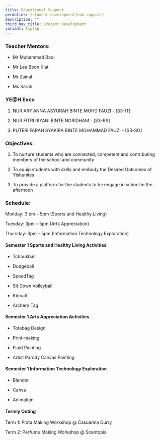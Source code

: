 ```yaml
---
title: Educational Support
permalink: /student-development/edu-support/
description: ""
third_nav_title: Student Development
variant: tiptap
---
```

<h3>Teacher Mentors:</h3>
<ul data-tight="true" class="tight">
<li>
<p>Mr Muhammad Baqi</p>
</li>
<li>
<p>Mr Lee Boon Kiat</p>
</li>
<li>
<p>Mr Zainal</p>
</li>
<li>
<p>Ms Sarah</p>
</li>
</ul>
<h3>YE@H Exco</h3>
<ol data-tight="true" class="tight">
<li>
<p>NUR ARY'ANNA ASYURAH BINTE MOHD FAUZI - [S3-IT]</p>
</li>
<li>
<p>NUR FITRI RIYANI BINTE NORIDHAM - [S3-RS]</p>
</li>
<li>
<p>PUTERI FARAH SYAKIRA BINTE MOHAMMAD FAUZI - [S3-SO]</p>
</li>
</ol>
<h3>Objectives:</h3>
<ol data-tight="true" class="tight">
<li>
<p>To nurture students who are connected, competent and contributing members
of the school and community</p>
</li>
<li>
<p>To equip students with skills and embody the Desired Outcomes of Yishunites</p>
</li>
<li>
<p>To provide a platform for the students to be engage in school in the afternoon</p>
</li>
</ol>
<h3>Schedule:</h3>
<p>Monday: 3 pm – 5pm (Sports and Healthy Living)</p>
<p>Tuesday: 3pm – 5pm (Arts Appreciation)</p>
<p>Thursday: 3pm – 5pm (Information Technology Exploration)</p>
<h4>Semester 1 Sports and Healthy Living Activities</h4>
<ul data-tight="true" class="tight">
<li>
<p>Tchoukball</p>
</li>
<li>
<p>Dodgeball</p>
</li>
<li>
<p>SpeedTag</p>
</li>
<li>
<p>Sit Down Volleyball</p>
</li>
<li>
<p>Kinball</p>
</li>
<li>
<p>Archery Tag</p>
</li>
</ul>
<h4>Semester 1 Arts Appreciation Activities</h4>
<ul data-tight="true" class="tight">
<li>
<p>Totebag Design</p>
</li>
<li>
<p>Print-making</p>
</li>
<li>
<p>Fluid Painting</p>
</li>
<li>
<p>Artist Parody Canvas Painting</p>
</li>
</ul>
<h4>Semester 1 Information Technology Exploration</h4>
<ul data-tight="true" class="tight">
<li>
<p>Blender</p>
</li>
<li>
<p>Canva</p>
</li>
<li>
<p>Animation</p>
</li>
</ul>
<h4>Termly Outing</h4>
<p>Term 1: Prata Making Workshop @ Casuarina Curry</p>
<p>Term 2: Perfume Making Workshop @ Scentopia</p>
<p></p>
<p></p>
<p></p>
<p></p>